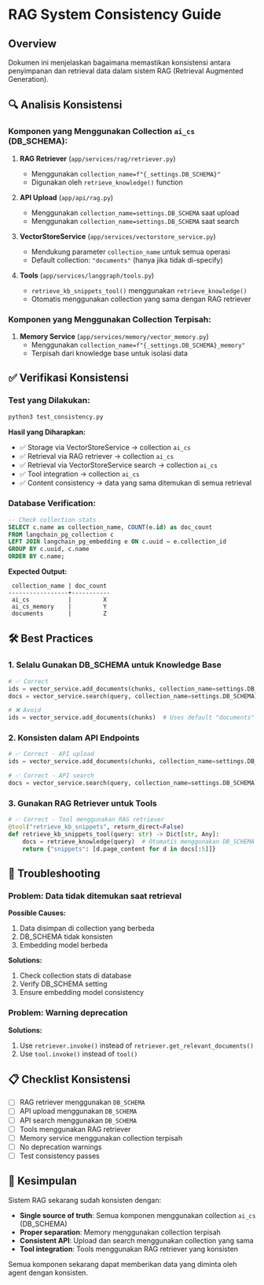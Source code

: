 # RAG System Consistency Guide

## Overview

Dokumen ini menjelaskan bagaimana memastikan konsistensi antara penyimpanan dan retrieval data dalam sistem RAG (Retrieval Augmented Generation).

## 🔍 **Analisis Konsistensi**

### **Komponen yang Menggunakan Collection `ai_cs` (DB_SCHEMA):**

1. **RAG Retriever** (`app/services/rag/retriever.py`)
   - Menggunakan `collection_name=f"{_settings.DB_SCHEMA}"`
   - Digunakan oleh `retrieve_knowledge()` function

2. **API Upload** (`app/api/rag.py`)
   - Menggunakan `collection_name=settings.DB_SCHEMA` saat upload
   - Menggunakan `collection_name=settings.DB_SCHEMA` saat search

3. **VectorStoreService** (`app/services/vectorstore_service.py`)
   - Mendukung parameter `collection_name` untuk semua operasi
   - Default collection: `"documents"` (hanya jika tidak di-specify)

4. **Tools** (`app/services/langgraph/tools.py`)
   - `retrieve_kb_snippets_tool()` menggunakan `retrieve_knowledge()`
   - Otomatis menggunakan collection yang sama dengan RAG retriever

### **Komponen yang Menggunakan Collection Terpisah:**

1. **Memory Service** (`app/services/memory/vector_memory.py`)
   - Menggunakan `collection_name=f"{_settings.DB_SCHEMA}_memory"`
   - Terpisah dari knowledge base untuk isolasi data

## ✅ **Verifikasi Konsistensi**

### **Test yang Dilakukan:**

```bash
python3 test_consistency.py
```

**Hasil yang Diharapkan:**
- ✅ Storage via VectorStoreService → collection `ai_cs`
- ✅ Retrieval via RAG retriever → collection `ai_cs`
- ✅ Retrieval via VectorStoreService search → collection `ai_cs`
- ✅ Tool integration → collection `ai_cs`
- ✅ Content consistency → data yang sama ditemukan di semua retrieval

### **Database Verification:**

```sql
-- Check collection stats
SELECT c.name as collection_name, COUNT(e.id) as doc_count 
FROM langchain_pg_collection c 
LEFT JOIN langchain_pg_embedding e ON c.uuid = e.collection_id 
GROUP BY c.uuid, c.name 
ORDER BY c.name;
```

**Expected Output:**
```
 collection_name | doc_count 
-----------------+-----------
 ai_cs           |         X
 ai_cs_memory    |         Y
 documents       |         Z
```

## 🛠️ **Best Practices**

### **1. Selalu Gunakan DB_SCHEMA untuk Knowledge Base**

```python
# ✅ Correct
ids = vector_service.add_documents(chunks, collection_name=settings.DB_SCHEMA)
docs = vector_service.search(query, collection_name=settings.DB_SCHEMA)

# ❌ Avoid
ids = vector_service.add_documents(chunks)  # Uses default "documents"
```

### **2. Konsisten dalam API Endpoints**

```python
# ✅ Correct - API upload
ids = vector_service.add_documents(chunks, collection_name=settings.DB_SCHEMA)

# ✅ Correct - API search  
docs = vector_service.search(query, collection_name=settings.DB_SCHEMA)
```

### **3. Gunakan RAG Retriever untuk Tools**

```python
# ✅ Correct - Tool menggunakan RAG retriever
@tool("retrieve_kb_snippets", return_direct=False)
def retrieve_kb_snippets_tool(query: str) -> Dict[str, Any]:
    docs = retrieve_knowledge(query)  # Otomatis menggunakan DB_SCHEMA
    return {"snippets": [d.page_content for d in docs[:5]]}
```

## 🔧 **Troubleshooting**

### **Problem: Data tidak ditemukan saat retrieval**

**Possible Causes:**
1. Data disimpan di collection yang berbeda
2. DB_SCHEMA tidak konsisten
3. Embedding model berbeda

**Solutions:**
1. Check collection stats di database
2. Verify DB_SCHEMA setting
3. Ensure embedding model consistency

### **Problem: Warning deprecation**

**Solutions:**
1. Use `retriever.invoke()` instead of `retriever.get_relevant_documents()`
2. Use `tool.invoke()` instead of `tool()`

## 📋 **Checklist Konsistensi**

- [ ] RAG retriever menggunakan `DB_SCHEMA`
- [ ] API upload menggunakan `DB_SCHEMA`
- [ ] API search menggunakan `DB_SCHEMA`
- [ ] Tools menggunakan RAG retriever
- [ ] Memory service menggunakan collection terpisah
- [ ] No deprecation warnings
- [ ] Test consistency passes

## 🎯 **Kesimpulan**

Sistem RAG sekarang sudah konsisten dengan:
- **Single source of truth**: Semua komponen menggunakan collection `ai_cs` (DB_SCHEMA)
- **Proper separation**: Memory menggunakan collection terpisah
- **Consistent API**: Upload dan search menggunakan collection yang sama
- **Tool integration**: Tools menggunakan RAG retriever yang konsisten

Semua komponen sekarang dapat memberikan data yang diminta oleh agent dengan konsisten.